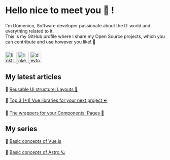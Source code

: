 <h1 align="left">Hello nice to meet you 👋 !</h1>

###

<p align="left">I'm Domenico, Software developer passionate about the IT world and everything related to it.<br>This is my GitHub profile where I share my Open Source projects, which you can contribute and use however you like! 🚀</p>

###

<div align="left">
  <a href="https://linktr.ee/domenicotenace" target="_blank">
    <img src="https://img.shields.io/static/v1?message=Linktree&logo=linktree&label=&color=1de9b6&logoColor=white&labelColor=&style=for-the-badge" height="35" alt="linktree logo"  />
  </a>
  <a href="https://www.linkedin.com/in/domenico-tenace/" target="_blank">
    <img src="https://img.shields.io/static/v1?message=LinkedIn&logo=linkedin&label=&color=0077B5&logoColor=white&labelColor=&style=for-the-badge" height="35" alt="linkedin logo"  />
  </a>
  <a href="https://dev.to/dvalin99" target="_blank">
    <img src="https://img.shields.io/static/v1?message=dev.to&logo=dev.to&label=&color=0A0A0A&logoColor=white&labelColor=&style=for-the-badge" height="35" alt="devto logo"  />
  </a>
</div>

###

## My latest articles
<div>
    🔸 <a href="https://dev.to/dvalin99/a-reusable-ui-structure-layouts-5eh5" target="_blank">Reusable UI structure: Layouts 💱</a> 
  <br/>
  <br/>
  🔸 <a href="https://dev.to/dvalin99/top-3-1-vue-libraries-for-your-next-project-481e" target="_blank">Top 3 (+1) Vue libraries for your next project ⏩</a>
  <br/>
  <br/>
  🔸 <a href="https://dev.to/dvalin99/the-wrappers-for-your-components-pages-5028" target="_blank">The wrappers for your Components: Pages 📃</a> 
</div>



###

## My series
<div>
  🔸 <a href="https://dev.to/dvalin99/series/24380" target="_blank">Basic concepts of Vue.js</a> 
  <br/>
  <br/>
  🔸 <a href="https://dev.to/dvalin99/series/26000" target="_blank">Basic concepts of Astro 🪐</a>
</div>
